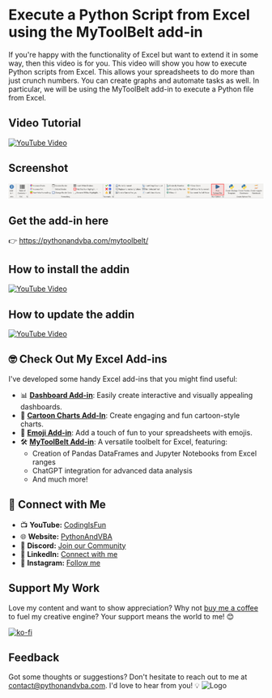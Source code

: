 
# Execute a Python Script from Excel using the MyToolBelt add-in

If you're happy with the functionality of Excel but want to extend it in some way, then this video is for you. This video will show you how to execute Python scripts from Excel. This allows your spreadsheets to do more than just crunch numbers. You can create graphs and automate tasks as well. In particular, we will be using the MyToolBelt add-in to execute a Python file from Excel.

## Video Tutorial
[![YouTube Video](https://img.youtube.com/vi/H-w-FmIyoMY/0.jpg)](https://youtu.be/H-w-FmIyoMY)

## Screenshot
![AddIn Screenshot](/demo.jpg?raw=true "AddIn Ribbon")

## Get the add-in here
👉 https://pythonandvba.com/mytoolbelt/

## How to install the addin
[![YouTube Video](https://img.youtube.com/vi/8E4se9Ah5o8/0.jpg)](https://youtu.be/8E4se9Ah5o8)

## How to update the addin
[![YouTube Video](https://img.youtube.com/vi/EOb6lvDKyTo/0.jpg)](https://youtu.be/EOb6lvDKyTo)



## 🤓 Check Out My Excel Add-ins
I've developed some handy Excel add-ins that you might find useful:

- 📊 **[Dashboard Add-in](https://pythonandvba.com/grafly)**: Easily create interactive and visually appealing dashboards.
- 🎨 **[Cartoon Charts Add-In](https://pythonandvba.com/cuteplots)**: Create engaging and fun cartoon-style charts.
- 🤪 **[Emoji Add-in](https://pythonandvba.com/emojify)**: Add a touch of fun to your spreadsheets with emojis.
- 🛠️ **[MyToolBelt Add-in](https://pythonandvba.com/mytoolbelt)**: A versatile toolbelt for Excel, featuring:
  - Creation of Pandas DataFrames and Jupyter Notebooks from Excel ranges
  - ChatGPT integration for advanced data analysis
  - And much more!



## 🤝 Connect with Me
- 📺 **YouTube:** [CodingIsFun](https://youtube.com/c/CodingIsFun)
- 🌐 **Website:** [PythonAndVBA](https://pythonandvba.com)
- 💬 **Discord:** [Join our Community](https://pythonandvba.com/discord)
- 💼 **LinkedIn:** [Connect with me](https://www.linkedin.com/in/sven-bosau/)
- 📸 **Instagram:** [Follow me](https://www.instagram.com/codingisfun_official/)

## Support My Work
Love my content and want to show appreciation? Why not [buy me a coffee](https://pythonandvba.com/coffee-donation) to fuel my creative engine? Your support means the world to me! 😊

[![ko-fi](https://ko-fi.com/img/githubbutton_sm.svg)](https://pythonandvba.com/coffee-donation)

## Feedback
Got some thoughts or suggestions? Don't hesitate to reach out to me at contact@pythonandvba.com. I'd love to hear from you! 💡
![Logo](https://www.pythonandvba.com/banner-img)
